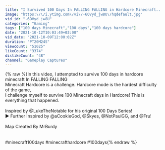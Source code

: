 ```yaml
---
title: "I Survived 100 Days In FALLING FALLING in Hardcore Minecraft... Minecraft Hardcore 100 Days"
image: "https:\/\/i.ytimg.com\/vi\/-6OVyd_jw8U\/hqdefault.jpg"
vid_id: "-6OVyd_jw8U"
categories: "Gaming"
tags: ["100 days Minecraft","100 days","100 days hardcore"]
date: "2021-10-12T10:03:49+03:00"
vid_date: "2021-10-09T12:00:02Z"
duration: "PT20M24S"
viewcount: "51025"
likeCount: "3374"
dislikeCount: "48"
channel: "Gameplay Captures"
---
```

{% raw %}In this video, I attempted to survive 100 days in hardcore minecraft In FALLING FALLING<br />Minecraft Hardcore is a challenge. Hardcore mode is the hardest difficulty of the game, <br />I challenge myself to survive 100 Minecraft days in Hardcore! This is everything that happened. <br /><br /> Inspired by @LukeTheNotable for his original 100 Days Series!<br />▶ Further Inspired by @aCookieGod, @Skyes, @NotPaulGG, and @Fru!<br /><br />Map Created By MrBurdy<br /><br /><br />#minecraft100days​​ #minecrafthardcore​​ #100days{% endraw %}
